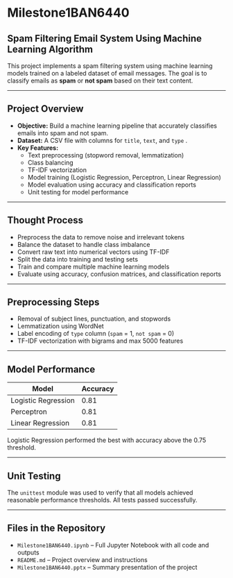 # Milestone1BAN6440
## Spam Filtering Email System Using Machine Learning Algorithm

This project implements a spam filtering system using machine learning models trained on a labeled dataset of email messages. The goal is to classify emails as **spam** or **not spam** based on their text content.

---

## Project Overview

- **Objective:** Build a machine learning pipeline that accurately classifies emails into spam and not spam.
- **Dataset:** A CSV file with columns for `title`, `text`, and `type` .
- **Key Features:**
  - Text preprocessing (stopword removal, lemmatization)
  - Class balancing
  - TF-IDF vectorization
  - Model training (Logistic Regression, Perceptron, Linear Regression)
  - Model evaluation using accuracy and classification reports
  - Unit testing for model performance

---

## Thought Process

- Preprocess the data to remove noise and irrelevant tokens
- Balance the dataset to handle class imbalance
- Convert raw text into numerical vectors using TF-IDF
- Split the data into training and testing sets
- Train and compare multiple machine learning models
- Evaluate using accuracy, confusion matrices, and classification reports

---

## Preprocessing Steps

- Removal of subject lines, punctuation, and stopwords
- Lemmatization using WordNet
- Label encoding of `type` column (`spam` = 1, `not spam` = 0)
- TF-IDF vectorization with bigrams and max 5000 features

---

## Model Performance

| Model               | Accuracy |
|--------------------|----------|
| Logistic Regression| 0.81    |
| Perceptron         | 0.81    |
| Linear Regression  | 0.81     |

Logistic Regression performed the best with accuracy above the 0.75 threshold.

---

## Unit Testing

The `unittest` module was used to verify that all models achieved reasonable performance thresholds. All tests passed successfully.

---

## Files in the Repository
- `Milestone1BAN6440.ipynb` – Full Jupyter Notebook with all code and outputs
- `README.md` – Project overview and instructions
- `Milestone1BAN6440.pptx` – Summary presentation of the project
